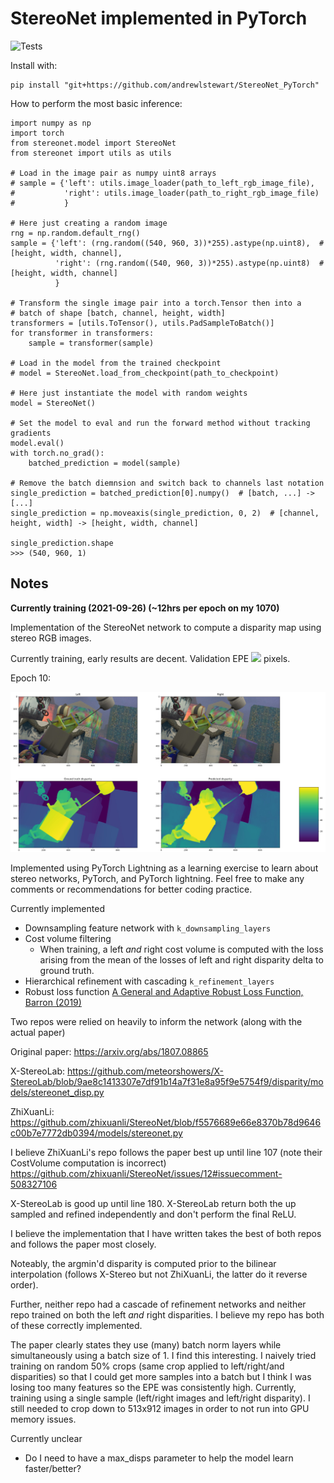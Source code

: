 # StereoNet implemented in PyTorch

![Tests](https://github.com/andrewlstewart/StereoNet_PyTorch/actions/workflows/tests.yml/badge.svg)

Install with:
```
pip install "git+https://github.com/andrewlstewart/StereoNet_PyTorch"
```

How to perform the most basic inference:

```
import numpy as np
import torch
from stereonet.model import StereoNet
from stereonet import utils as utils

# Load in the image pair as numpy uint8 arrays
# sample = {'left': utils.image_loader(path_to_left_rgb_image_file),
#           'right': utils.image_loader(path_to_right_rgb_image_file)
#           }

# Here just creating a random image
rng = np.random.default_rng()
sample = {'left': (rng.random((540, 960, 3))*255).astype(np.uint8),  # [height, width, channel],
          'right': (rng.random((540, 960, 3))*255).astype(np.uint8)  # [height, width, channel]
          }

# Transform the single image pair into a torch.Tensor then into a
# batch of shape [batch, channel, height, width]
transformers = [utils.ToTensor(), utils.PadSampleToBatch()]
for transformer in transformers:
    sample = transformer(sample)

# Load in the model from the trained checkpoint
# model = StereoNet.load_from_checkpoint(path_to_checkpoint)

# Here just instantiate the model with random weights
model = StereoNet()

# Set the model to eval and run the forward method without tracking gradients
model.eval()
with torch.no_grad():
    batched_prediction = model(sample)

# Remove the batch diemnsion and switch back to channels last notation
single_prediction = batched_prediction[0].numpy()  # [batch, ...] -> [...]
single_prediction = np.moveaxis(single_prediction, 0, 2)  # [channel, height, width] -> [height, width, channel]

single_prediction.shape
>>> (540, 960, 1)
```

## Notes

**Currently training (2021-09-26) (~12hrs per epoch on my 1070)**

Implementation of the StereoNet network to compute a disparity map using stereo RGB images.

Currently training, early results are decent.  Validation EPE <img src="https://render.githubusercontent.com/render/math?math=\approx 4.3"> pixels.

Epoch 10:

<img src="./readme_images/Epoch_10_Val.JPG" alt="Validation image" style="width:1000px;"/>

Implemented using PyTorch Lightning as a learning exercise to learn about stereo networks, PyTorch, and PyTorch lightning.  Feel free to make any comments or recommendations for better coding practice.

Currently implemented

* Downsampling feature network with `k_downsampling_layers`
* Cost volume filtering
    * When training, a left *and* right cost volume is computed with the loss arising from the mean of the losses of left and right disparity delta to ground truth.
* Hierarchical refinement with cascading `k_refinement_layers`
* Robust loss function [A General and Adaptive Robust Loss Function, Barron (2019)](https://arxiv.org/abs/1701.03077)

Two repos were relied on heavily to inform the network (along with the actual paper)

Original paper: https://arxiv.org/abs/1807.08865

X-StereoLab: https://github.com/meteorshowers/X-StereoLab/blob/9ae8c1413307e7df91b14a7f31e8a95f9e5754f9/disparity/models/stereonet_disp.py

ZhiXuanLi: https://github.com/zhixuanli/StereoNet/blob/f5576689e66e8370b78d9646c00b7e7772db0394/models/stereonet.py

I believe ZhiXuanLi's repo follows the paper best up until line 107 (note their CostVolume computation is incorrect)
    https://github.com/zhixuanli/StereoNet/issues/12#issuecomment-508327106

X-StereoLab is good up until line 180.  X-StereoLab return both the up sampled and refined independently and don't perform the final ReLU.

I believe the implementation that I have written takes the best of both repos and follows the paper most closely.

Noteably, the argmin'd disparity is computed prior to the bilinear interpolation (follows X-Stereo but not ZhiXuanLi, the latter do it reverse order).

Further, neither repo had a cascade of refinement networks and neither repo trained on both the left *and* right disparities.  I believe my repo has both of these correctly implemented.

The paper clearly states they use (many) batch norm layers while simultaneously using a batch size of 1.  I find this interesting.  I naively tried training on random 50% crops (same crop applied to left/right/and disparities) so that I could get more samples into a batch but I think I was losing too many features so the EPE was consistently high.  Currently, training using a single sample (left/right images and left/right disparity).  I still needed to crop down to 513x912 images in order to not run into GPU memory issues.

Currently unclear

* Do I need to have a max_disps parameter to help the model learn faster/better?
